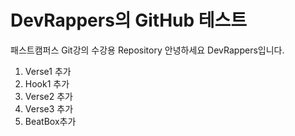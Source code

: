 # DevRappers의 GitHub 테스트

패스트캠퍼스 Git강의 수강용 Repository
안녕하세요 DevRappers입니다.

1. Verse1 추가 
2. Hook1 추가
3. Verse2 추가
4. Verse3 추가
5. BeatBox추가
